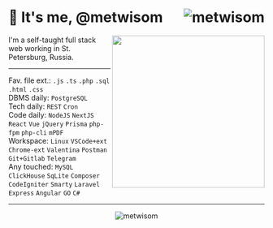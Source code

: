 

# 👋   It's me, @metwisom   <img align='right' src="https://komarev.com/ghpvc/?username=metwisom&label=Profile%20views&color=0e75b6&style=flat" alt="metwisom" />

<img align='right' src='../assets/dog.gif' width='300"'>
I'm a self-taught full stack web working in St. Petersburg, Russia.

---


Fav. file ext.: `.js` `.ts` `.php` `.sql` `.html` `.css`  
DBMS daily: `PostgreSQL`  
Tech daily: `REST` `Cron`  
Code daily: `NodeJS` `NextJS` `React` `Vue` `jQuery` `Prisma` `php-fpm` `php-cli` `mPDF`  
Workspace: `Linux` `VSCode+ext` `Chrome-ext` `Valentina` `Postman` `Git+Gitlab` `Telegram`  
Any touched: `MySQL` `ClickHouse` `SqLite` `Composer` `CodeIgniter` `Smarty` `Laravel` `Express` `Angular` `GO` `C#`

---

<!--p align="left"> <a href="https://github.com/ryo-ma/github-profile-trophy"><img src="https://github-profile-trophy.vercel.app/?username=metwisom" alt="metwisom" /></a> </p-->


<p align="center"><!--img align="center" src="https://github-readme-streak-stats.herokuapp.com/?user=metwisom&" alt="metwisom" /><br/><br/--><img src="https://github-readme-stats.vercel.app/api/top-langs?username=metwisom&show_icons=true&locale=en&layout=compact" alt="metwisom" /></p>
